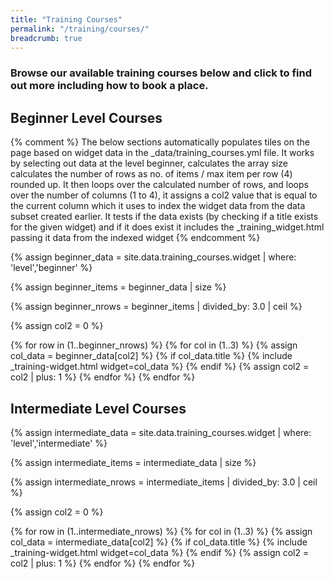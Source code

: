 ```yaml
---
title: "Training Courses"
permalink: "/training/courses/"
breadcrumb: true
---
```


### Browse our available training courses below and click to find out more including how to book a place.

## Beginner Level Courses
{% comment %}
   The below sections automatically populates tiles on the page based on
	 widget data in the _data/training_courses.yml file.
	 It works by selecting out data at the level beginner, calculates the array size
	 calculates the number of rows as no. of items / max item per row (4) rounded up.
	 It then loops over the calculated number of rows, and loops over the number of columns
	 (1 to 4), it assigns a col2 value that is equal to the current column which it uses to index
	 the widget data from the data subset created earlier.
	 It tests if the data exists (by checking if a title exists for the given widget) and if it
	 does exist it includes the _training_widget.html passing it data from the indexed widget
{% endcomment %}

{% assign beginner_data = site.data.training_courses.widget | where: 'level','beginner' %}

{% assign beginner_items = beginner_data | size %}

{% assign beginner_nrows = beginner_items | divided_by: 3.0 | ceil %}

{% assign col2 = 0 %}

<div class="test-space t60">
  {% for row in (1..beginner_nrows) %}
	   {% for col in (1..3) %}
				{% assign col_data = beginner_data[col2] %}
	      {% if col_data.title %}
				   {% include _training-widget.html widget=col_data  %}
				{% endif %}
				{% assign col2 = col2 | plus: 1 %}
		{% endfor %}
  {% endfor %}
</div>				

## Intermediate Level Courses

{% assign intermediate_data = site.data.training_courses.widget | where: 'level','intermediate' %}

{% assign intermediate_items = intermediate_data | size %}

{% assign intermediate_nrows = intermediate_items | divided_by: 3.0 | ceil %}

{% assign col2 = 0 %}

<div class="t60">
  {% for row in (1..intermediate_nrows) %}
	   {% for col in (1..3) %}
				{% assign col_data = intermediate_data[col2] %}
	      {% if col_data.title %}
				   {% include _training-widget.html widget=col_data  %}
				{% endif %}
				{% assign col2 = col2 | plus: 1 %}
		{% endfor %}
  {% endfor %}
</div>				
